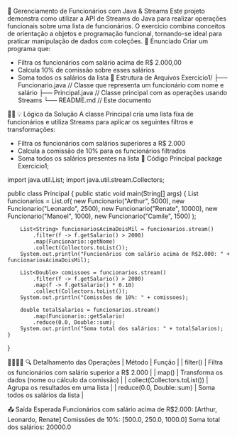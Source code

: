 💼 Gerenciamento de Funcionários com Java & Streams
Este projeto demonstra como utilizar a API de Streams do Java para realizar operações funcionais sobre uma lista de funcionários. O exercício combina conceitos de orientação a objetos e programação funcional, tornando-se ideal para praticar manipulação de dados com coleções.
📌 Enunciado
Criar um programa que:
- Filtra os funcionários com salário acima de R$ 2.000,00
- Calcula 10% de comissão sobre esses salários
- Soma todos os salários da lista
  📁 Estrutura de Arquivos
  Exercicio1/
  ├── Funcionario.java      // Classe que representa um funcionário com nome e salário
  ├── Principal.java        // Classe principal com as operações usando Streams
  └── README.md             // Este documento


💡 Lógica da Solução
A classe Principal cria uma lista fixa de funcionários e utiliza Streams para aplicar os seguintes filtros e transformações:
- Filtra os funcionários com salários superiores a R$ 2.000
- Calcula a comissão de 10% para os funcionários filtrados
- Soma todos os salários presentes na lista
  📄 Código Principal
  package Exercicio1;

import java.util.List;
import java.util.stream.Collectors;

public class Principal {
public static void main(String[] args) {
List<Funcionario> funcionarios = List.of(
new Funcionario("Arthur", 5000),
new Funcionario("Leonardo", 2500),
new Funcionario("Renate", 10000),
new Funcionario("Manoel", 1000),
new Funcionario("Camile", 1500)
);

        List<String> funcionariosAcimaDoisMil = funcionarios.stream()
            .filter(f -> f.getSalario() > 2000)
            .map(Funcionario::getNome)
            .collect(Collectors.toList());
        System.out.println("Funcionários com salário acima de R$2.000: " + funcionariosAcimaDoisMil);

        List<Double> comissoes = funcionarios.stream()
            .filter(f -> f.getSalario() > 2000)
            .map(f -> f.getSalario() * 0.10)
            .collect(Collectors.toList());
        System.out.println("Comissões de 10%: " + comissoes);

        double totalSalarios = funcionarios.stream()
            .map(Funcionario::getSalario)
            .reduce(0.0, Double::sum);
        System.out.println("Soma total dos salários: " + totalSalarios);
    }
}


🔍 Detalhamento das Operações
| Método | Função |
| filter() | Filtra os funcionários com salário superior a R$ 2.000 |
| map() | Transforma os dados (nome ou cálculo da comissão) |
| collect(Collectors.toList()) | Agrupa os resultados em uma lista |
| reduce(0.0, Double::sum) | Soma todos os salários da lista |


📤 Saída Esperada
Funcionários com salário acima de R$2.000: [Arthur, Leonardo, Renate]
Comissões de 10%: [500.0, 250.0, 1000.0]
Soma total dos salários: 20000.0




